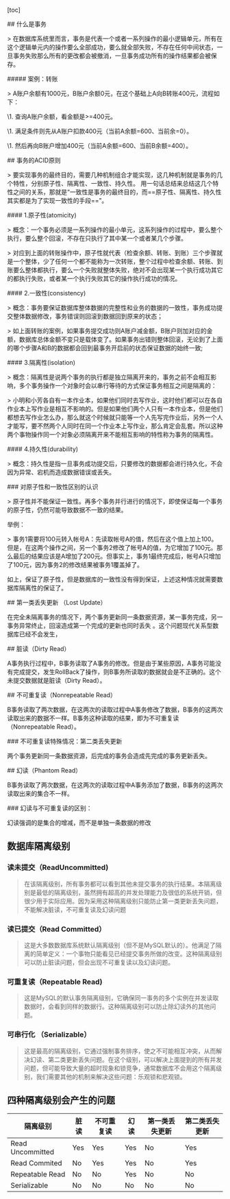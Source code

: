 [toc]

\## 什么是事务

\> 在数据库系统里而言，事务是代表一个或者一系列操作的最小逻辑单元，所有在这个逻辑单元内的操作要么全部成功，要么就全部失败，不存在任何中间状态，一旦事务失败那么所有的更改都会被撤消，一旦事务成功所有的操作结果都会被保存。

\##### 案例：转账

\> A账户余额有1000元，B账户余额0元，在这个基础上A向B转账400元，流程如下：

\1. 查询A账户余额，看金额是>=400元。

\1. 满足条件则先从A账户扣款400元（当前A余额=600、当前余=0）。

\1. 然后再向B账户增加400元（当前A余额=600、当前B余额=400）。

\## 事务的ACID原则

\> 要实现事务的最终目的，需要几种机制组合才能实现，这几种机制就是事务的几个特性，分别原子性、隔离性、一致性、持久性。 用一句话总结来总结这几个特性之间的关系，那就是“一致性是事务的最终目的，而==原子性、隔离性、持久性其实都是为了实现一致性的手段==”。

\#### 1.原子性(atomicity)

\> 概念：一个事务必须是一系列操作的最小单元，这系列操作的过程中，要么整个执行，要么整个回滚，不存在只执行了其中某一个或者某几个步骤。

\> 对应到上面的转账操作中，原子性就代表（检查余额、转账、到账）三个步骤就是一个整体，少了任何一个都不能称为一次转账，整个过程中检查余额、转账、到账要么整体都执行，要么一个失败就整体失败，绝对不会出现某一个执行成功其它的都执行失败，或者某一个执行失败其它的操作执行成功的情况。

\#### 2.一致性(consistency)

\> 概念：事务要保证数据库整体数据的完整性和业务的数据的一致性，事务成功提交整体数据修改，事务错误则回滚到数据回到原来的状态；

\> 如上面转账的案例，如果事务提交成功则A账户减金额，B账户则加对应的金额，数据库总体金额不变只是载体变了。如果事务出错则整体回滚，无论到了上面的哪个步骤A和B的数据都会回到最事务开启前的状态保证数据的始终一致;

\#### 3.隔离性(isolation)

\> 概念：隔离性是说两个事务的执行都是独立隔离开来的，事务之前不会相互影响，多个事务操作一个对象时会以串行等待的方式保证事务相互之间是隔离的：

\> 小明和小芳各自有一本作业本，如果他们同时去写作业，这时他们都可以在各自作业本上写作业是相互不影响的。但是如果他们两个人只有一本作业本，但是他们都想去写作业怎么办，那么就这个时候就只能等一个人先写完作业后，另外一个人才能写，要不然两个人同时在同一个作业本上写作业，那么肯定会乱套。所以这种两个事物操作同一个对象必须隔离开来不能相互影响的特性称为事务的隔离性。

\#### 4.持久性(durability)

\> 概念：持久性是指一旦事务成功提交后，只要修改的数据都会进行持久化，不会因为异常、宕机而造成数据错误或丢失。

\### 对原子性和一致性区别的认识

\> 原子性并不能保证一致性。再多个事务并行进行的情况下，即使保证每一个事务的原子性，仍然可能导致数据不一致的结果。

举例：

\> 事务1需要将100元转入帐号A：先读取帐号A的值，然后在这个值上加上100。但是，在这两个操作之间，另一个事务2修改了帐号A的值，为它增加了100元。那么最后的结果应该是A增加了200元。但事实上，事务1最终完成后，帐号A只增加了100元，因为事务2的修改结果被事务1覆盖掉了。

如上，保证了原子性，但是数据库的一致性没有得到保证，上述这种情况就需要数据库隔离性的保证了。

\## 第一类丢失更新 （Lost Update）

在完全未隔离事务的情况下，两个事务更新同一条数据资源，某一事务完成，另一事务异常终止，回滚造成第一个完成的更新也同时丢失 。这个问题现代关系型数据库已经不会发生，

\## 脏读（Dirty Read）

A事务执行过程中，B事务读取了A事务的修改。但是由于某些原因，A事务可能没有完成提交，发生RollBack了操作，则B事务所读取的数据就会是不正确的。这个未提交数据就是脏读（Dirty Read）。

\## 不可重复读（Nonrepeatable Read）

B事务读取了两次数据，在这两次的读取过程中A事务修改了数据，B事务的这两次读取出来的数据不一样。B事务这种读取的结果，即为不可重复读（Nonrepeatable Read）。

\### 不可重复读特殊情况：第二类丢失更新

两个事务更新同一条数据资源，后完成的事务会造成先完成的事务更新丢失。

\## 幻读（Phantom Read）

B事务读取了两次数据，在这两次的读取过程中A事务添加了数据，B事务的这两次读取出来的集合不一样。

\### 幻读与不可重复读的区别：

幻读强调的是集合的增减，而不是单独一条数据的修改

## 数据库隔离级别



### 读未提交（ReadUncommitted)

> 在该隔离级别，所有事务都可以看到其他未提交事务的执行结果。本隔离级别是最低的隔离级别，虽然拥有超高的并发处理能力及很低的系统开销，但很少用于实际应用。因为采用这种隔离级别只能防止第一类更新丢失问题，不能解决脏读，不可重复读及幻读问题

### 读已提交（Read Committed）

> 这是大多数数据库系统默认隔离级别（但不是MySQL默认的）。他满足了隔离的简单定义：一个事物只能看见已经提交事务所做的改变。这种隔离级别可以防止脏读问题，但会出现不可重复读以及幻读问题。

### 可重复读（Repeatable Read)

> 这是MySQL的默认事务隔离级别，它确保同一事务的多个实例在并发读取数据时，会看到同样的数据行。这种隔离级别可以防止除幻读外的其他问题。

### 可串行化 （Serializable）

> 这是最高的隔离级别，它通过强制事务排序，使之不可能相互冲突，从而解决幻读、第二类更新丢失问题。在这个级别，可以解决上面提到的所有并发问题，但可能导致大量的超时现象和锁竞争，通常数据库不会用这个隔离级别，我们需要其他的机制来解决这些问题：乐观锁和悲观锁。

## 四种隔离级别会产生的问题

| 隔离级别         | 脏读 | 不可重复读 | 幻读 | 第一类丢失更新 | 第二类丢失更新 |
| ---------------- | ---- | ---------- | ---- | -------------- | -------------- |
| Read Uncommitted | Yes  | Yes        | Yes  | No             | Yes            |
| Read Commited    | No   | Yes        | Yes  | No             | Yes            |
| Repeatable Read  | No   | No         | Yes  | No             | No             |
| Serializable     | No   | No         | No   | No             | No             |

